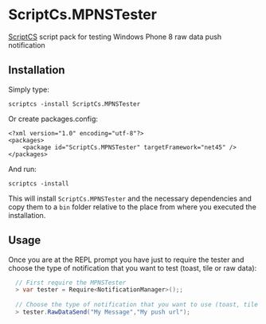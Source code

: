 ScriptCs.MPNSTester
===============================

[ScriptCS](https://github.com/scriptcs/scriptcs) script pack for testing Windows Phone 8  raw data push notification

## Installation

Simply type:

    scriptcs -install ScriptCs.MPNSTester

Or create packages.config:

    <?xml version="1.0" encoding="utf-8"?>
    <packages>
        <package id="ScriptCs.MPNSTester" targetFramework="net45" />
    </packages>

And run:

    scriptcs -install
    
This will install `ScriptCs.MPNSTester` and the necessary dependencies and copy them to a `bin` folder relative to the place from where you executed the installation.

## Usage

Once you are at the REPL prompt you have just to require the tester and choose the type of notification that you want to test (toast, tile or raw data): 
```csharp
  // First require the MPNSTester
  > var tester = Require<NotificationManager>();;
   
  // Choose the type of notification that you want to use (toast, tile or raw)
  > tester.RawDataSend("My Message","My push url");
   
```

   

